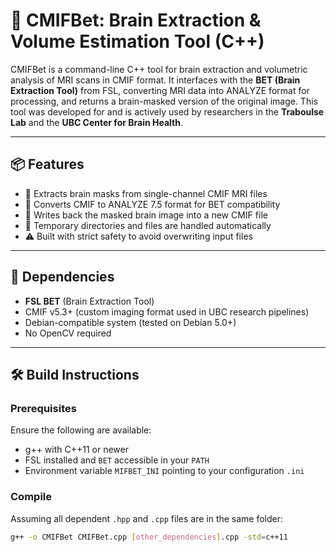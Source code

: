 # 🧠 CMIFBet: Brain Extraction & Volume Estimation Tool (C++)

CMIFBet is a command-line C++ tool for brain extraction and volumetric analysis of MRI scans in CMIF format. It interfaces with the **BET (Brain Extraction Tool)** from FSL, converting MRI data into ANALYZE format for processing, and returns a brain-masked version of the original image. This tool was developed for and is actively used by researchers in the **Traboulse Lab** and the **UBC Center for Brain Health**.

---

## 📦 Features

- 🧠 Extracts brain masks from single-channel CMIF MRI files
- 🔄 Converts CMIF to ANALYZE 7.5 format for BET compatibility
- 📁 Writes back the masked brain image into a new CMIF file
- 🧹 Temporary directories and files are handled automatically
- ⚠️ Built with strict safety to avoid overwriting input files

---

## 🔧 Dependencies

- **FSL BET** (Brain Extraction Tool)
- CMIF v5.3+ (custom imaging format used in UBC research pipelines)
- Debian-compatible system (tested on Debian 5.0+)
- No OpenCV required

---

## 🛠️ Build Instructions

### Prerequisites
Ensure the following are available:
- g++ with C++11 or newer
- FSL installed and `BET` accessible in your `PATH`
- Environment variable `MIFBET_INI` pointing to your configuration `.ini`

### Compile

Assuming all dependent `.hpp` and `.cpp` files are in the same folder:

```bash
g++ -o CMIFBet CMIFBet.cpp [other_dependencies].cpp -std=c++11
